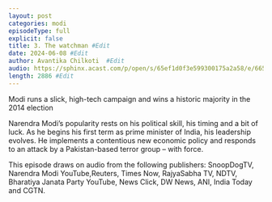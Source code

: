 ```yaml
---
layout: post
categories: modi
episodeType: full
explicit: false
title: 3. The watchman #Edit
date: 2024-06-08 #Edit
author: Avantika Chilkoti  #Edit
audio: https://sphinx.acast.com/p/open/s/65ef1d0f3e599300175a2a58/e/665dfa3efb3bf50013bdb1c6/media.mp3?tk=eyJ1aWQiOiJDQUFTIiwidGsiOiJxZTI1RFlmZCIsImFkcyI6ZmFsc2UsInNwb25zIjpmYWxzZSwidCI6IjJlODRlMDg2LTAyZTUtNGM4MS1iZjQwLTU4NzlkZWU5YjlmZCIsImluIjoiaHR0cHM6Ly9hdGVhbS1wZWdhc3VzLXB1YmxpYy1idWNrZXQtc3RhZ2luZy5zMy1ldS13ZXN0LTEuYW1hem9uYXdzLmNvbS9hdWRpby9pbnRyb19lbXB0eS5tcDMiLCJvdXQiOiJodHRwczovL2F0ZWFtLXBlZ2FzdXMtcHVibGljLWJ1Y2tldC1zdGFnaW5nLnMzLWV1LXdlc3QtMS5hbWF6b25hd3MuY29tL2F1ZGlvL291dHJvX2VtcHR5Lm1wMyIsInN0YXR1cyI6InByaXZhdGUifQ==&sig=vaNNgLRwlZvUj5c6_loGTf3AasmevTTEfB2L9QiJYuc #Edit
length: 2886 #Edit
---
```

Modi runs a slick, high-tech campaign and wins a historic majority in the 2014 election

Narendra Modi’s popularity rests on his political skill, his timing and a bit of luck. As he begins his first term as prime minister of India, his leadership evolves. He implements a contentious new economic policy and responds to an attack by a Pakistan-based terror group – with force.

This episode draws on audio from the following publishers: SnoopDogTV, Narendra Modi YouTube,Reuters,  Times Now, RajyaSabha TV, NDTV, Bharatiya Janata Party YouTube, News Click, DW News, ANI, India Today and CGTN.